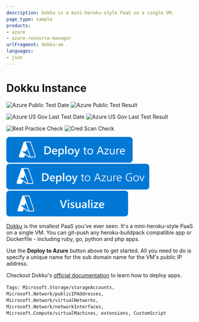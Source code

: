 ```yaml
---
description: Dokku is a mini-heroku-style PaaS on a single VM.
page_type: sample
products:
- azure
- azure-resource-manager
urlFragment: dokku-vm
languages:
- json
---
```

# Dokku Instance

![Azure Public Test Date](https://azurequickstartsservice.blob.core.windows.net/badges/application-workloads/dokku/dokku-vm/PublicLastTestDate.svg)
![Azure Public Test Result](https://azurequickstartsservice.blob.core.windows.net/badges/application-workloads/dokku/dokku-vm/PublicDeployment.svg)

![Azure US Gov Last Test Date](https://azurequickstartsservice.blob.core.windows.net/badges/application-workloads/dokku/dokku-vm/FairfaxLastTestDate.svg)
![Azure US Gov Last Test Result](https://azurequickstartsservice.blob.core.windows.net/badges/application-workloads/dokku/dokku-vm/FairfaxDeployment.svg)

![Best Practice Check](https://azurequickstartsservice.blob.core.windows.net/badges/application-workloads/dokku/dokku-vm/BestPracticeResult.svg)
![Cred Scan Check](https://azurequickstartsservice.blob.core.windows.net/badges/application-workloads/dokku/dokku-vm/CredScanResult.svg)

[![Deploy To Azure](https://raw.githubusercontent.com/Azure/azure-quickstart-templates/master/1-CONTRIBUTION-GUIDE/images/deploytoazure.svg?sanitize=true)](https://portal.azure.com/#create/Microsoft.Template/uri/https%3A%2F%2Fraw.githubusercontent.com%2FAzure%2Fazure-quickstart-templates%2Fmaster%2Fapplication-workloads%2Fdokku%2Fdokku-vm%2Fazuredeploy.json)
[![Deploy To Azure US Gov](https://raw.githubusercontent.com/Azure/azure-quickstart-templates/master/1-CONTRIBUTION-GUIDE/images/deploytoazuregov.svg?sanitize=true)](https://portal.azure.us/#create/Microsoft.Template/uri/https%3A%2F%2Fraw.githubusercontent.com%2FAzure%2Fazure-quickstart-templates%2Fmaster%2Fapplication-workloads%2Fdokku%2Fdokku-vm%2Fazuredeploy.json)
[![Visualize](https://raw.githubusercontent.com/Azure/azure-quickstart-templates/master/1-CONTRIBUTION-GUIDE/images/visualizebutton.svg?sanitize=true)](http://armviz.io/#/?load=https%3A%2F%2Fraw.githubusercontent.com%2FAzure%2Fazure-quickstart-templates%2Fmaster%2Fapplication-workloads%2Fdokku%2Fdokku-vm%2Fazuredeploy.json)

[Dokku](http://progrium.viewdocs.io/dokku/) is the smallest PaaS you've ever seen. It's a mini-heroku-style PaaS on a single VM. You can git-push any heroku-buildpack compatible app or Dockerfile - including ruby, go, python and php apps.

Use the **Deploy to Azure** button above to get started. All you need to do is specify a unique name for the sub domain name for the VM's public IP address.

Checkout Dokku's [official documentation](http://progrium.viewdocs.io/dokku/application-deployment/) to learn how to deploy apps.

`Tags: Microsoft.Storage/storageAccounts, Microsoft.Network/publicIPAddresses, Microsoft.Network/virtualNetworks, Microsoft.Network/networkInterfaces, Microsoft.Compute/virtualMachines, extensions, CustomScript`
